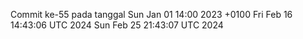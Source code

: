 Commit ke-55 pada tanggal Sun Jan 01 14:00 2023 +0100
Fri Feb 16 14:43:06 UTC 2024
Sun Feb 25 21:43:07 UTC 2024
